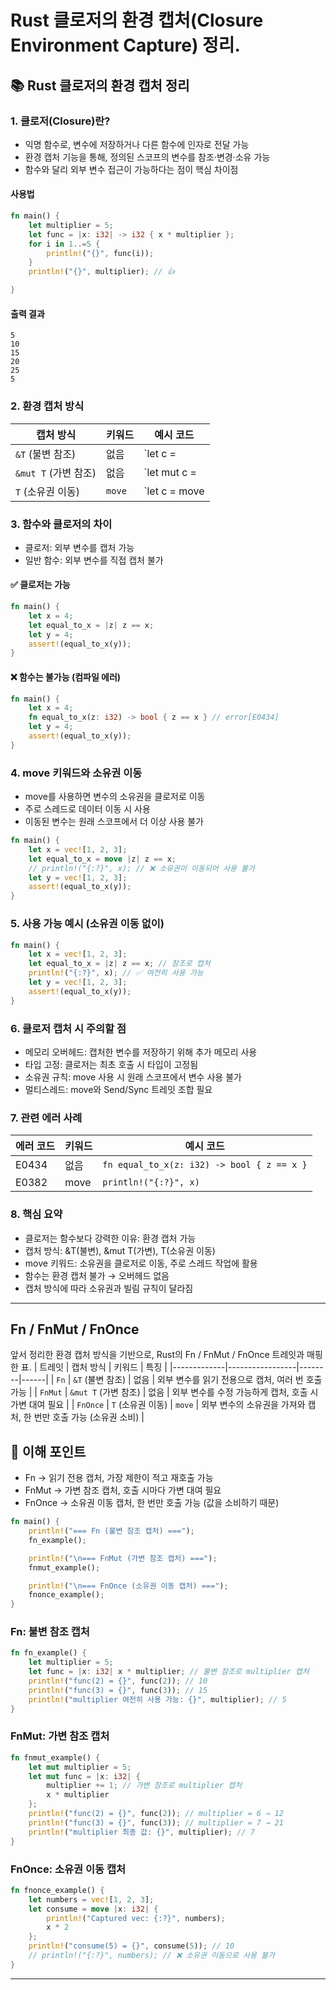 # **Rust 클로저의 환경 캡처(Closure Environment Capture)** 정리.

## 📚 Rust 클로저의 환경 캡처 정리
### 1. 클로저(Closure)란?
- 익명 함수로, 변수에 저장하거나 다른 함수에 인자로 전달 가능
- 환경 캡처 기능을 통해, 정의된 스코프의 변수를 참조·변경·소유 가능
- 함수와 달리 외부 변수 접근이 가능하다는 점이 핵심 차이점


#### 사용법
```rust
fn main() {
    let multiplier = 5;
    let func = |x: i32| -> i32 { x * multiplier };
    for i in 1..=5 {
        println!("{}", func(i));
    }
    println!("{}", multiplier); // 👍

}
```

#### 출력 결과
```
5
10
15
20
25
5
```

### 2. 환경 캡처 방식
| 캡처 방식 | 키워드 | 예시 코드 |
|-----------|--------|-----------|
| `&T` (불변 참조) | 없음   | `let c = || println!("{}", x);` |
| `&mut T` (가변 참조) | 없음   | `let mut c = || x += 1;` |
| `T` (소유권 이동) | `move` | `let c = move || println!("{}", x);` |


### 3. 함수와 클로저의 차이
- 클로저: 외부 변수를 캡처 가능
- 일반 함수: 외부 변수를 직접 캡처 불가
#### ✅ 클로저는 가능
```rust
fn main() {
    let x = 4;
    let equal_to_x = |z| z == x;
    let y = 4;
    assert!(equal_to_x(y));
}
```

#### ❌ 함수는 불가능 (컴파일 에러)
```rust
fn main() {
    let x = 4;
    fn equal_to_x(z: i32) -> bool { z == x } // error[E0434]
    let y = 4;
    assert!(equal_to_x(y));
}
```


### 4. move 키워드와 소유권 이동
- move를 사용하면 변수의 소유권을 클로저로 이동
- 주로 스레드로 데이터 이동 시 사용
- 이동된 변수는 원래 스코프에서 더 이상 사용 불가
```rust
fn main() {
    let x = vec![1, 2, 3];
    let equal_to_x = move |z| z == x;
    // println!("{:?}", x); // ❌ 소유권이 이동되어 사용 불가
    let y = vec![1, 2, 3];
    assert!(equal_to_x(y));
}
```


### 5. 사용 가능 예시 (소유권 이동 없이)
```rust
fn main() {
    let x = vec![1, 2, 3];
    let equal_to_x = |z| z == x; // 참조로 캡처
    println!("{:?}", x); // ✅ 여전히 사용 가능
    let y = vec![1, 2, 3];
    assert!(equal_to_x(y));
}
```


### 6. 클로저 캡처 시 주의할 점
- 메모리 오버헤드: 캡처한 변수를 저장하기 위해 추가 메모리 사용
- 타입 고정: 클로저는 최초 호출 시 타입이 고정됨
- 소유권 규칙: move 사용 시 원래 스코프에서 변수 사용 불가
- 멀티스레드: move와 Send/Sync 트레잇 조합 필요

### 7. 관련 에러 사례
| 에러 코드 | 키워드 | 예시 코드 |
|-----------|--------|-----------|
| E0434     | 없음   | `fn equal_to_x(z: i32) -> bool { z == x }` |
| E0382     | move   | `println!("{:?}", x)` |


### 8. 핵심 요약
- 클로저는 함수보다 강력한 이유: 환경 캡처 가능
- 캡처 방식: &T(불변), &mut T(가변), T(소유권 이동)
- move 키워드: 소유권을 클로저로 이동, 주로 스레드 작업에 활용
- 함수는 환경 캡처 불가 → 오버헤드 없음
- 캡처 방식에 따라 소유권과 빌림 규칙이 달라짐

--- 

## Fn / FnMut / FnOnce

앞서 정리한 환경 캡처 방식을 기반으로, Rust의 Fn / FnMut / FnOnce 트레잇과 매핑한 표.
| 트레잇      | 캡처 방식        | 키워드 | 특징 |
|-------------|-----------------|--------|------|
| `Fn`        | `&T` (불변 참조) | 없음   | 외부 변수를 읽기 전용으로 캡처, 여러 번 호출 가능 |
| `FnMut`     | `&mut T` (가변 참조) | 없음   | 외부 변수를 수정 가능하게 캡처, 호출 시 가변 대여 필요 |
| `FnOnce`    | `T` (소유권 이동) | `move` | 외부 변수의 소유권을 가져와 캡처, 한 번만 호출 가능 (소유권 소비) |



## 📌 이해 포인트
- Fn → 읽기 전용 캡처, 가장 제한이 적고 재호출 가능
- FnMut → 가변 참조 캡처, 호출 시마다 가변 대여 필요
- FnOnce → 소유권 이동 캡처, 한 번만 호출 가능 (값을 소비하기 때문)

```rust
fn main() {
    println!("=== Fn (불변 참조 캡처) ===");
    fn_example();

    println!("\n=== FnMut (가변 참조 캡처) ===");
    fnmut_example();

    println!("\n=== FnOnce (소유권 이동 캡처) ===");
    fnonce_example();
}
```

### Fn: 불변 참조 캡처
```rust
fn fn_example() {
    let multiplier = 5;
    let func = |x: i32| x * multiplier; // 불변 참조로 multiplier 캡처
    println!("func(2) = {}", func(2)); // 10
    println!("func(3) = {}", func(3)); // 15
    println!("multiplier 여전히 사용 가능: {}", multiplier); // 5
}
```

### FnMut: 가변 참조 캡처
```rust
fn fnmut_example() {
    let mut multiplier = 5;
    let mut func = |x: i32| {
        multiplier += 1; // 가변 참조로 multiplier 캡처
        x * multiplier
    };
    println!("func(2) = {}", func(2)); // multiplier = 6 → 12
    println!("func(3) = {}", func(3)); // multiplier = 7 → 21
    println!("multiplier 최종 값: {}", multiplier); // 7
}
```

### FnOnce: 소유권 이동 캡처
```rust
fn fnonce_example() {
    let numbers = vec![1, 2, 3];
    let consume = move |x: i32| {
        println!("Captured vec: {:?}", numbers);
        x * 2
    };
    println!("consume(5) = {}", consume(5)); // 10
    // println!("{:?}", numbers); // ❌ 소유권 이동으로 사용 불가
}
```

---
